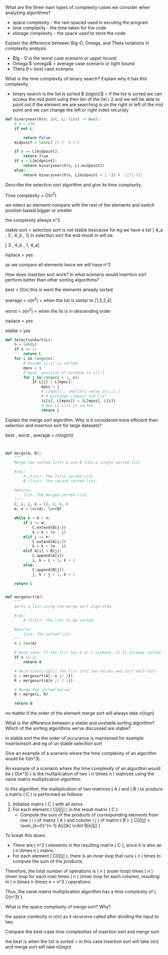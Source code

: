 What are the three main types of complexity cases we consider when analyzing algorithms?

- space complexity -   the ram spaced used in excuting the program
- time complexity - the time taken for the code
- storage complexity - the space used to store the code

Explain the difference between Big-O, Omega, and Theta notations in complexity analysis.

- BIg - O is the worst case scenario or upper bound
- Omega $ \omega$ = average case scenario or tight bound
- Theta $\theta$ = best case scenario

What is the time complexity of binary search? Explain why it has this complexity.

- binary search is the list is sorted  $ (log(n))$ = if the list is sorted we can access the mid point using then len of the list / 2 and we will be able to point out if the element we are searching is on the right or left of the mid point and we can change the left or right index recurisly 

```python
def binarysearch(v: int, L: list) -> bool:
	# n = 100 
    if not L:

        return False
    midpoint = len(L) // 2  # n^2 

    if v == L[midpoint]: 
        return True
    if v < L[midpoint]:
        return binarysearch(v, L[:midpoint])
    else:
        return binarysearch(v, L[midpoint + 1 :]) #  L[51:75]
```


Describe the selection sort algorithm and give its time complexity.

Time complexity = $O(n^{2})$

we select an elememt compare with the rest of the elements and switch position based bigger or smaller 

the complexity always n^2

stable sort = selection sort is not stable bescause for eg we have a list [ 4_a , 3 , 4_b , 1]  in selection sort the end result in will be 

[  3 , 4_b , 1, 4_a]

inplace =  yes 

as we compare all elements twice we will have n^2 

How does insertion sort work? In what scenario would insertion sort perform better than other sorting algorithms?

best  = $O(n)$ this is went the elements already sorted 

average  = $o(n^2)$ = when the list is simlar to [1,3,2,4]

worst  = $o(n^2)$ = when the lis is in descending order 

inplace = yes 

stable = yes 


```python
def SelectionSort(L):
    n = len(L)
    if n <= 1:
        return L
    for i in range(n):
        # Assume L[:i] is sorted
        mpos = i
        # mpos: position of minimum in L[i:]
        for j in range(i + 1, n):
            if L[j] < L[mpos]:
                mpos = j
                # L[mpos] : smallest value in L[i:]
                # # Exchange L[mpos] and L[i]
                (L[i], L[mpos]) = (L[mpos], L[i])
                # Now L[:i+1] is sorted
                return L
```

Explain the merge sort algorithm. Why is it considered more efficient than selection and insertion sort for large datasets?

best , worst ,  average = $n(log(n))$

```python


def merge(A, B):
    """
    Merge two sorted lists A and B into a single sorted list.

    Args:
        A (list): The first sorted list.
        B (list): The second sorted list.

    Returns:
        list: The merged sorted list.
    """
    C, i, j, k = [], 0, 0, 0
    m, n = len(A), len(B)

    while k < m + n:
        if i == m:
            C.extend(B[j:])
            k = k + (n - j)
        elif j == n:
            C.extend(A[i:])
            k = k + (m - i)
        elif A[i] < B[j]:
            C.append(A[i])
            i, k = i + 1, k + 1
        else:
            C.append(B[j])
            j, k = j + 1, k + 1

    return C


def mergesort(A):
    """
    Sorts a list using the merge sort algorithm.

    Args:
        A (list): The list to be sorted.

    Returns:
        list: The sorted list.
    """
    n = len(A)

    # Base case: If the list has 0 or 1 element, it is already sorted
    if n <= 1:
        return A

    # Recursively split the list into two halves and sort each half
    L = mergesort(A[: n // 2])
    R = mergesort(A[n // 2 :])

    # Merge the sorted halves
    B = merge(L, R)

    return B
```

no matter if the order of the element merge sort will always take n(logn) 



What is the difference between a stable and unstable sorting algorithm? Which of the sorting algorithms we've discussed are stable?

in stable sort the the order of occurance is maintained for example insertionsort and eg of un stable selection sort 

Give an example of a scenario where the time complexity of an algorithm would be O(n^3).


An example of a scenario where the time complexity of an algorithm would be \( O(n^3) \) is the multiplication of two \( n \times n \) matrices using the naive matrix multiplication algorithm.

In this algorithm, the multiplication of two matrices \( A \) and \( B \) to produce a matrix \( C \) is performed as follows:

1. Initialize matrix \( C \) with all zeros.
2. For each element \( C[i][j] \) in the result matrix \( C \):
   - Compute the sum of the products of corresponding elements from row \( i \) of matrix \( A \) and column \( j \) of matrix \( B \):
     \[
     C[i][j] = \sum_{k=0}^{n-1} A[i][k] \cdot B[k][j]
     \]

To break this down:

- There are \( n^2 \) elements in the resulting matrix \( C \), since it is also an \( n \times n \) matrix.
- For each element \( C[i][j] \), there is an inner loop that runs \( n \) times to compute the sum of the products.

Therefore, the total number of operations is \( n \) (outer loop) times \( n \) (inner loop for each row) times \( n \) (inner loop for each column), resulting in \( n \times n \times n = n^3 \) operations.

Thus, the naive matrix multiplication algorithm has a time complexity of \( O(n^3) \).

What is the space complexity of merge sort? Why?

the space comlecity in o(n) as it recursive called after dividing the input to two 

Compare the best-case time complexities of insertion sort and merge sort.

the best is when the list is sorted = in this case insertion sort will take o(n) and merge sort will take n(logn)
